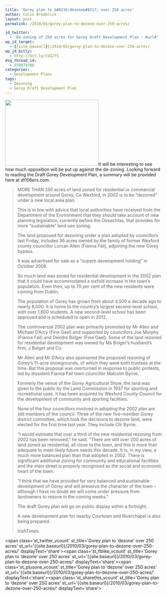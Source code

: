 ```yaml
---
title: 'Gorey plan to &#8216;dezone&#8217; over 250 acres'
author: Colin Broderick
layout: post
permalink: /2010/03/gorey-plan-to-dezone-over-250-acres/

jd_twitter:
  - 'De-zoning of 250 acres for Gorey Draft Development Plan - #url#'
wp_jd_target:
  - {{site.baseurl}}/2010/03/gorey-plan-to-dezone-over-250-acres/
wp_jd_bitly:
  - http://bit.ly/cVZ2f5
dsq_thread_id:
  - 378979780
categories:
  - Development Plans
tags:
  - Dezoning
  - Gorey Draft Development Plan
---
```

[<img class="alignleft size-medium wp-image-474" title="Gorey Development Plan" src="{{site.baseurl}}/wp-content/uploads/2010/03/GoreyDevPlan-300x212.jpg" alt="" width="300" height="212" />][1]It will be interesting to see how much opposition will be put up against the de-zoning. Looking forward to reading the Draft Gorey Development Plan, a summary will be provided here at dt106ers.com.

> MORE THAN 250 acres of land zoned for residential or commercial development around Gorey, Co Wexford, in 2002 is to be &#8220;dezoned&#8221; under a new local area plan.
> 
> This is in line with advice that local authorities have received from the Department of the Environment that they should take account of new planning legislation, currently before the Oireachtas, that provides for more &#8220;sustainable&#8221; land use zoning.
> 
> The land proposed for dezoning under a plan adopted by councillors last Friday, includes 36 acres owned by the family of former Wexford county councillor Lorcan Allen (Fianna Fáil), adjoining the new Gorey bypass.
> 
> It was advertised for sale as a &#8220;superb development holding&#8221; in October 2006.
> 
> So much land was zoned for residential development in the 2002 plan that it could have accommodated a sixfold increase in the town&#8217;s population. Even then, up to 70 per cent of the new residents were coming from Dublin.
> 
> The population of Gorey has grown from about 4,500 a decade ago to nearly 8,000. It is home to the country&#8217;s largest second-level school, with over 1,600 students. A new second-level school has been approved and is scheduled to open in 2012.
> 
> The controversial 2002 plan was primarily promoted by Mr Allen and Michael D&#8217;Arcy (Fine Gael) and supported by councillors Joe Murphy (Fianna Fáil) and Deirdre Bolger (Fine Gael). Some of the land rezoned for residential development was owned by Ms Bolger&#8217;s husband&#8217;s firm, J Bolger and Co.
> 
> Mr Allen and Mr D&#8217;Arcy also sponsored the proposed rezoning of Gorey&#8217;s 11-acre showgrounds, of which they were both trustees at the time. But this proposal was overturned in response to public protests, led by dissident Fianna Fáil town councillor Malcolm Byrne.
> 
> Formerly the venue of the Gorey Agricultural Show, the land was given to the public by the Land Commission in 1937 for sporting and recreational uses. It has been acquired by Wexford County Council for the development of community and sporting facilities.
> 
> None of the four councillors involved in adopting the 2002 plan are still members of the council. Three of the new five-member Gorey district committee, which took the decisions to dezone land, were elected for the first time last year. They include Cllr Byrne.
> 
> &#8220;I would estimate that over a third of the new residential rezoning from 2002 has been removed,&#8221; he said. &#8220;There are still over 200 acres of land zoned as residential, all close to the town, and this is more than adequate to meet likely future needs this decade. It is, in my view, a much more balanced plan than that adopted in 2002. There is significant additional zoning for community and educational facilities and the main street is properly recognised as the social and economic heart of the town.
> 
> &#8220;I think that we have provided for very balanced and sustainable development of Gorey and will preserve the character of the town &#8211; although I have no doubt we will come under pressure from landowners to rezone in the coming weeks.&#8221;
> 
> The draft Gorey plan will go on public display within a fortnight.
> 
> A new development plan for nearby Courtown and Riverchapel is also being prepared.
> 
> IrishTimes

<span class='st\_twitter\_vcount' st\_title='Gorey plan to &#8216;dezone&#8217; over 250 acres' st\_url='{{site.baseurl}}/2010/03/gorey-plan-to-dezone-over-250-acres/' displayText='share'></span><span class='st\_fblike\_vcount' st\_title='Gorey plan to &#8216;dezone&#8217; over 250 acres' st\_url='{{site.baseurl}}/2010/03/gorey-plan-to-dezone-over-250-acres/' displayText='share'></span><span class='st\_plusone\_vcount' st\_title='Gorey plan to &#8216;dezone&#8217; over 250 acres' st\_url='{{site.baseurl}}/2010/03/gorey-plan-to-dezone-over-250-acres/' displayText='share'></span><span class='st\_sharethis\_vcount' st\_title='Gorey plan to &#8216;dezone&#8217; over 250 acres' st\_url='{{site.baseurl}}/2010/03/gorey-plan-to-dezone-over-250-acres/' displayText='share'></span>

 [1]: {{site.baseurl}}/wp-content/uploads/2010/03/GoreyDevPlan.jpg